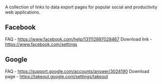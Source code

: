 A collection of links to data export pages for popular social and productivity web applications.

## Facebook
FAQ - https://www.facebook.com/help/131112897028467
Download link - https://www.facebook.com/settings

## Google
FAQ - https://support.google.com/accounts/answer/3024190
Download page - https://takeout.google.com/settings/takeout

